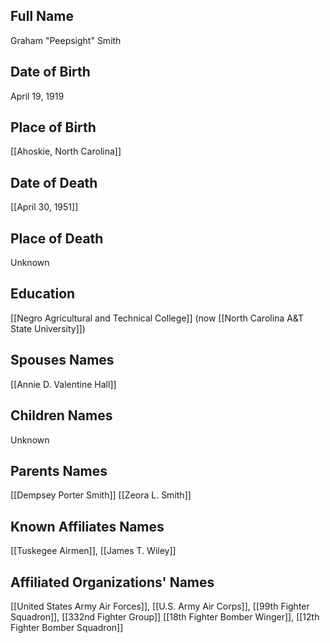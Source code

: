## Full Name
Graham "Peepsight" Smith

## Date of Birth
April 19, 1919

## Place of Birth
[[Ahoskie, North Carolina]]

## Date of Death
[[April 30, 1951]]

## Place of Death
Unknown

## Education
[[Negro Agricultural and Technical College]] (now [[North Carolina A&T State University]])

## Spouses Names
[[Annie D. Valentine Hall]]

## Children Names
Unknown

## Parents Names
[[Dempsey Porter Smith]]
[[Zeora L. Smith]]

## Known Affiliates Names
[[Tuskegee Airmen]], [[James T. Wiley]]

## Affiliated Organizations' Names
[[United States Army Air Forces]], [[U.S. Army Air Corps]], [[99th Fighter Squadron]], [[332nd Fighter Group]]
[[18th Fighter Bomber Winger]], [[12th Fighter Bomber Squadron]]
